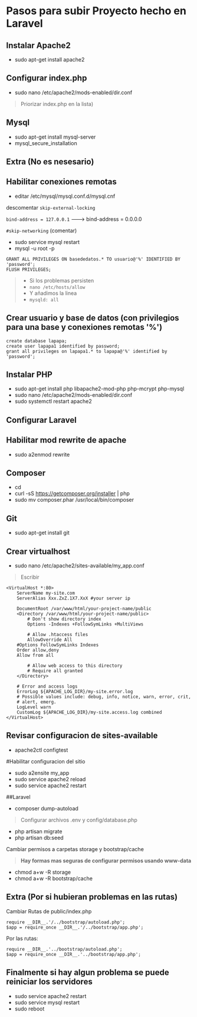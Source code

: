 #  Pasos para subir Proyecto hecho en Laravel 


## Instalar Apache2
- sudo apt-get install apache2

## Configurar index.php
- sudo nano /etc/apache2/mods-enabled/dir.conf
> Priorizar index.php en la lista)

## Mysql
- sudo apt-get install mysql-server
- mysql_secure_installation

## Extra (No es nesesario)
## Habilitar conexiones remotas
- editar /etc/mysql/mysql.conf.d/mysql.cnf

descomentar 
```skip-external-locking```

```bind-address = 127.0.0.1``` 
---> bind-address = 0.0.0.0

```#skip-networking``` (comentar)

- sudo service mysql restart
- mysql -u root -p
```
GRANT ALL PRIVILEGES ON basededatos.* TO usuario@'%' IDENTIFIED BY 'password';
FLUSH PRIVILEGES;
```

>- Si los problemas persisten
>- ```nano /etc/hosts/allow ```
>- Y añadimos la linea
>- ```mysqld: all```


## Crear usuario y base de datos (con privilegios para una base y conexiones remotas '%')
```
create database lapapa;
create user lapapa1 identified by password;
grant all privileges on lapapa1.* to lapapa@'%' identified by 'password';
```

## Instalar PHP
- sudo apt-get install php libapache2-mod-php php-mcrypt php-mysql
- sudo nano /etc/apache2/mods-enabled/dir.conf
- sudo systemctl restart apache2

## Configurar Laravel

## Habilitar mod rewrite de apache
- sudo a2enmod rewrite

## Composer
- cd
- curl -sS https://getcomposer.org/installer | php
- sudo mv composer.phar /usr/local/bin/composer

## Git
- sudo apt-get install git

## Crear virtualhost
- sudo nano /etc/apache2/sites-available/my_app.conf
> Escribir
```
<VirtualHost *:80>
    ServerName my-site.com
    ServerAlias Xxx.ZxZ.1X7.XxX #your server ip

    DocumentRoot /var/www/html/your-project-name/public
    <Directory /var/www/html/your-project-name/public>
        # Don't show directory index
        Options -Indexes +FollowSymLinks +MultiViews

        # Allow .htaccess files
        AllowOverride All
	#Options FollowSymLinks Indexes                 
	Order allow,deny
	Allow from all

        # Allow web access to this directory
        # Require all granted
    </Directory>

    # Error and access logs
    ErrorLog ${APACHE_LOG_DIR}/my-site.error.log
    # Possible values include: debug, info, notice, warn, error, crit,
    # alert, emerg.
    LogLevel warn
    CustomLog ${APACHE_LOG_DIR}/my-site.access.log combined
</VirtualHost>
```

## Revisar configuracion de sites-available
- apache2ctl configtest

#Habilitar configuracion del sitio
- sudo a2ensite my_app
- sudo service apache2 reload
- sudo service apache2 restart

##Laravel
- composer dump-autoload
>Configurar archivos .env y config/database.php
- php artisan migrate
- php artisan db:seed

Cambiar permisos a carpetas storage y bootstrap/cache
> **Hay formas mas seguras de configurar permisos usando www-data**
- chmod a+w -R storage
- chmod a+w -R bootstrap/cache


## Extra (Por si hubieran problemas en las rutas)

Cambiar Rutas de public/index.php

```
require __DIR__.'/../bootstrap/autoload.php';
$app = require_once __DIR__.'/../bootstrap/app.php';
```

Por las rutas:
```
require __DIR__.'../bootstrap/autoload.php';
$app = require_once __DIR__.'../bootstrap/app.php';
```


## Finalmente si hay algun problema se puede reiniciar los servidores
- sudo service apache2 restart
- sudo service mysql restart
- sudo reboot

